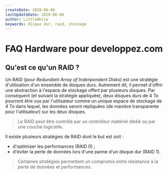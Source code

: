 ```yaml
---
createDate: 2020-06-06
lastUpdateDate: 2020-06-06
author: LittleWhite
keywords: disque dur, raid, stockage
---
```


# FAQ Hardware pour developpez.com

## Qu'est ce qu'un RAID ?

Un RAID (pour *Redundant Array of Indenpendent Disks*) est une stratégie d'utilisation d'un ensemble de disques durs. Autrement dit, il permet d'offrir une abstraction à l'espace de stockage offert par plusieurs disques. Par conséquent (et suivant la stratégie appliquée), deux disques durs de 4 To pourront être vus par l'utilisateur comme un unique espace de stockage de 4 To dans lequel, les données seront répliquées (de manière transparente pour l'utilisateur) sur les deux disques.

> Le RAID peut être contrôlé par un contrôleur matériel dédié ou par une couche logicielle.

Il existe plusieurs stratégies de RAID dont le but est soit :

* d'optimiser les performances (RAID 0) ;
* d'éviter la perte de données lors d'une panne d'un disque dur (RAID 1).

> Certaines stratégies permettent un compromis entre résistance à la perte de données et performances.
